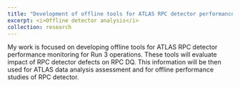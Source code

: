 ```yaml
---
title: "Development of offline tools for ATLAS RPC detector performance monitoring analyzing the DCS data"
excerpt: <i>Offline detector analysis</i>
collection: research
---
```


My work is focused on developing offline tools for ATLAS RPC detector performance monitoring for Run 3 operations. These tools will evaluate impact of RPC detector defects on RPC DQ. This information will be then used for ATLAS data analysis assessment and for offline performance studies of RPC detector.
